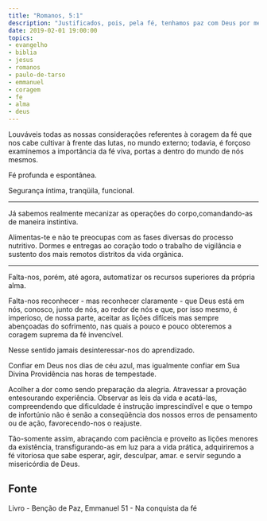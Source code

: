 ```yaml
---
title: "Romanos, 5:1"
description: "Justificados, pois, pela fé, tenhamos paz com Deus por meio de Nosso Senhor Jesus Cristo - Paulo"
date: 2019-02-01 19:00:00
topics: 
- evangelho
- biblia
- jesus
- romanos
- paulo-de-tarso
- emmanuel
- coragem
- fe
- alma
- deus
---
```


Louváveis todas as nossas considerações referentes à coragem da fé que nos cabe
cultivar à frente das lutas, no mundo externo; todavia, é forçoso examinemos a
importância da fé viva, portas a dentro do mundo de nós mesmos. 

Fé profunda e espontânea. 

Segurança íntima, tranqüila, funcional. 

***

Já sabemos realmente mecanizar as operações do corpo,comandando-as de maneira
instintiva.

Alimentas-te e não te preocupas com as fases diversas do processo nutritivo.
Dormes e entregas ao coração todo o trabalho de vigilância e sustento dos mais
remotos distritos da vida orgânica. 

***

Falta-nos, porém, até agora, automatizar os recursos superiores da própria alma.

Falta-nos reconhecer - mas reconhecer claramente - que Deus está em nós,
conosco, junto de nós, ao redor de nós e que, por isso mesmo, é imperioso, de
nossa parte, aceitar as lições difíceis mas sempre abençoadas do sofrimento, nas
quais a pouco e pouco obteremos a coragem suprema da fé invencível.

Nesse sentido jamais desinteressar-nos do aprendizado.

Confiar em Deus nos dias de céu azul, mas igualmente confiar em Sua Divina
Providência nas horas de tempestade.

Acolher a dor como sendo preparação da alegria. Atravessar a provação
entesourando experiência. Observar as leis da vida e acatá-las, compreendendo
que dificuldade é instrução imprescindível e que o tempo de infortúnio não é
senão a conseqüência dos nossos erros de pensamento ou de ação, favorecendo-nos
o reajuste.

Tão-somente assim, abraçando com paciência e proveito as lições menores da
existência, transfigurando-as em luz para a vida prática, adquiriremos a fé
vitoriosa que sabe esperar, agir, desculpar, amar. e servir segundo a
misericórdia de Deus.


## Fonte
Livro - Benção de Paz, Emmanuel
51 - Na conquista da fé 

